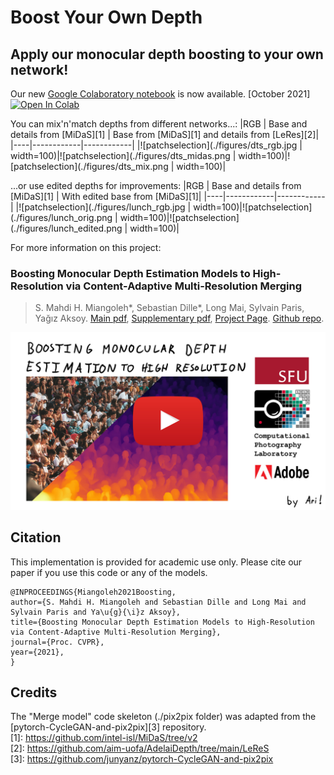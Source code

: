 # Boost Your Own Depth

## Apply our monocular depth boosting to your own network!

Our new [Google Colaboratory notebook](./colab/byod.ipynb) is now available.  [October 2021]   [![Open In Colab](https://colab.research.google.com/assets/colab-badge.svg)](https://colab.research.google.com/github/compphoto/BoostYourOwnDepth/blob/main/colab/byod.ipynb)

You can mix'n'match depths from different networks...:
|RGB | Base and details from [MiDaS][1] | Base from [MiDaS][1] and details from [LeRes][2]|
|----|------------|------------|
|![patchselection](./figures/dts_rgb.jpg | width=100)|![patchselection](./figures/dts_midas.png | width=100)|![patchselection](./figures/dts_mix.png | width=100)|


...or use edited depths for improvements:
|RGB | Base and details from [MiDaS][1] | With edited base from [MiDaS][1]|
|----|------------|------------|
|![patchselection](./figures/lunch_rgb.jpg | width=100)|![patchselection](./figures/lunch_orig.png | width=100)|![patchselection](./figures/lunch_edited.png | width=100)|



For more information on this project:
### Boosting Monocular Depth Estimation Models to High-Resolution via Content-Adaptive Multi-Resolution Merging 

> S. Mahdi H. Miangoleh\*, Sebastian Dille\*, Long Mai, Sylvain Paris, Yağız Aksoy.
> [Main pdf](http://yaksoy.github.io/papers/CVPR21-HighResDepth.pdf),
> [Supplementary pdf](http://yaksoy.github.io/papers/CVPR21-HighResDepth-Supp.pdf),
> [Project Page](http://yaksoy.github.io/highresdepth/).
> [Github repo](https://github.com/compphoto/BoostingMonocularDepth).

[![video](./figures/video_thumbnail.jpg)](https://www.youtube.com/watch?v=lDeI17pHlqo)

## Citation

This implementation is provided for academic use only. Please cite our paper if you use this code or any of the models.
```
@INPROCEEDINGS{Miangoleh2021Boosting,
author={S. Mahdi H. Miangoleh and Sebastian Dille and Long Mai and Sylvain Paris and Ya\u{g}{\i}z Aksoy},
title={Boosting Monocular Depth Estimation Models to High-Resolution via Content-Adaptive Multi-Resolution Merging},
journal={Proc. CVPR},
year={2021},
}
```

## Credits

The "Merge model" code skeleton (./pix2pix folder) was adapted from the [pytorch-CycleGAN-and-pix2pix][3] repository.\
[1]: https://github.com/intel-isl/MiDaS/tree/v2 \
[2]: https://github.com/aim-uofa/AdelaiDepth/tree/main/LeReS \
[3]: https://github.com/junyanz/pytorch-CycleGAN-and-pix2pix
